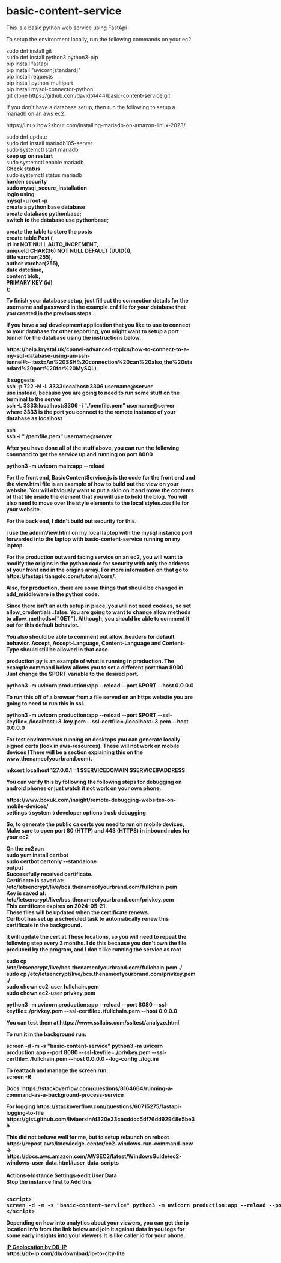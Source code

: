 # basic-content-service
<p>
This is a basic python web service using FastApi 
</p>
<p>
To setup the environment locally, run the following commands on your ec2.
</p>
<p>
sudo dnf install git<br />
sudo dnf install python3 python3-pip<br />
pip install fastapi<br />
pip install "uvicorn[standard]"<br />
pip install requests<br />
pip install python-multipart<br />
pip install mysql-connector-python<br />
git clone https://github.com/davidt4444/basic-content-service.git<br />
</p>
<p>
If you don't have a database setup, then run the following to setup a mariadb on an aws ec2.
</p>
<p>
https://linux.how2shout.com/installing-mariadb-on-amazon-linux-2023/
</p>
<p>
sudo dnf update<br />
sudo dnf install mariadb105-server<br />
sudo systemctl start mariadb<br />
<b>keep up on restart</b><br />
sudo systemctl enable mariadb<br />
<b>Check status </b><br />
sudo systemctl status mariadb<br />
<b>harden security<b><br />
sudo mysql_secure_installation<br />
<b>login using</b> <br />
mysql -u root -p<br />
<b>create a python base database</b><br />
create database pythonbase;<br />
<b>switch to the database</b>
use pythonbase;<br />
</p>
<p>
<b>create the table to store the posts</b><br />
create table Post ( <br />
    id int NOT NULL AUTO_INCREMENT,<br />
    uniqueId CHAR(36) NOT NULL DEFAULT (UUID()),<br />
    title varchar(255),<br />
    author varchar(255),<br />
    date datetime,<br />
    content blob,<br />
    PRIMARY KEY (id)<br />
);<br />
</p>
<p>
To finish your database setup, just fill out the connection details for the username and password in the example.cnf file for your database that you created in the previous steps. 
</p>
<p>
If you have a sql development application that you like to use to connect to your database for other reporting, you might want to setup a port tunnel for the database using the instructions below.
</p>
<p>
https://help.krystal.uk/cpanel-advanced-topics/how-to-connect-to-a-my-sql-database-using-an-ssh-tunnel#:~:text=An%20SSH%20connection%20can%20also,the%20standard%20port%20for%20MySQL).
</p>
<p>
<b>It suggests</b><br />
ssh -p 722 -N -L 3333:localhost:3306 username@server<br />
<b>use instead, because you are going to need to run some stuff on the terminal to the server</b><br />
ssh -L 3333:localhost:3306 -i "./pemfile.pem" username@server<br />
<b> where 3333 is the port you connect to the remote instance of your database as localhost</b><br />
</p>
<p>
<b>ssh</b><br />
ssh -i "./pemfile.pem" username@server<br />
</p>
<p>
After you have done all of the stuff above, you can run the following command to get the service up and running on port 8000
</p>
<p>
python3 -m uvicorn main:app --reload
</p>
<p>
For the front end, BasicContentService.js is the code for the front end and the view.html file is an example of how to build out the view on your website. You will obviously want to put a skin on it and move the contents of that file inside the element that you will use to hold the blog. You will also need to move over the style elements to the local styles.css file for your website.
</p>
<p>
For the back end, I didn't build out security for this. 
</p>
<p>
I use the adminView.html on my local laptop with the mysql instance port forwarded into the laptop with basic-content-service running on my laptop.
</p>
<p>
For the production outward facing service on an ec2, you will want to modify the origins in the python code for security with only the address of your front end in the origins array. For more information on that go to https://fastapi.tiangolo.com/tutorial/cors/.
</p>
<p>
Also, for production, there are some things that should be changed in add_middleware in the python code. 
</p>
<p>
Since there isn't an auth setup in place, you will not need cookies, so set allow_credentials=false. You are going to want to change allow methods to allow_methods=["GET"]. Although, you should be able to comment it out for this default behavior. 
</p>
<p>
You also should be able to comment out allow_headers for default behavior. Accept, Accept-Language, Content-Language and Content-Type should still be allowed in that case.
</p>
<p>
production.py is an example of what is running in production. The example command below allows you to set a different port than 8000. Just change the $PORT variable to the desired port.
</p>
<p>
python3 -m uvicorn production:app --reload --port $PORT --host 0.0.0.0
</p>
<p>
To run this off of a browser from a file served on an https website you are going to need to run this in ssl.
</p>
<p>
python3 -m uvicorn production:app --reload --port $PORT --ssl-keyfile=./localhost+3-key.pem --ssl-certfile=./localhost+3.pem --host 0.0.0.0
</p>
<p>
For test environments running on desktops you can generate locally signed certs (look in aws-resources). These will not work on mobile devices (There will be a section explaining this on the www.thenameofyourbrand.com).
</p>
<p>
mkcert localhost 127.0.0.1 ::1 $SERVICEDOMAIN $SERVICEIPADDRESS
</p>
<p>
You can verify this by following the following steps for debugging on android phones or just watch it not work on your own phone.
</p>
<p>
https://www.boxuk.com/insight/remote-debugging-websites-on-mobile-devices/<br />
settings->system->developer options->usb debugging<br />
</p>
<p>
So, to generate the public ca certs you need to run on mobile devices,
Make sure to open port 80 (HTTP) and 443 (HTTPS) in inbound rules for your ec2
</p>
<p>
On the ec2 run <br />
sudo yum install certbot<br />
sudo certbot certonly --standalone<br />
<b> output</b><br />
Successfully received certificate.<br />
Certificate is saved at: /etc/letsencrypt/live/bcs.thenameofyourbrand.com/fullchain.pem<br />
Key is saved at:         /etc/letsencrypt/live/bcs.thenameofyourbrand.com/privkey.pem<br />
This certificate expires on 2024-05-21.<br />
These files will be updated when the certificate renews.<br />
Certbot has set up a scheduled task to automatically renew this certificate in the background.<br />
</p>
<p>
It will update the cert at Those locations, so you will need to repeat the following step every 3 months. I do this because you don't own the file produced by the program, and I don't like running the service as root
</p>
<p>
sudo cp /etc/letsencrypt/live/bcs.thenameofyourbrand.com/fullchain.pem ./<br />
sudo cp /etc/letsencrypt/live/bcs.thenameofyourbrand.com/privkey.pem ./<br />
sudo chown ec2-user fullchain.pem<br />
sudo chown ec2-user privkey.pem<br />
</p>
<p>
python3 -m uvicorn production:app --reload --port 8080 --ssl-keyfile=./privkey.pem --ssl-certfile=./fullchain.pem --host 0.0.0.0
</p>
<p>
You can test them at  
https://www.ssllabs.com/ssltest/analyze.html
</p>
<p>
To run it in the background run:
</p>
<p>
screen -d -m -s "basic-content-service" python3 -m uvicorn production:app --port 8080 --ssl-keyfile=./privkey.pem --ssl-certfile=./fullchain.pem --host 0.0.0.0 --log-config ./log.ini
</p>
<p>
To reattach and manage the screen run:<br />
screen -R<br />
</p>
<p>
Docs:
https://stackoverflow.com/questions/8164664/running-a-command-as-a-background-process-service
</p>
<p>
For logging 
https://stackoverflow.com/questions/60715275/fastapi-logging-to-file
https://gist.github.com/liviaerxin/d320e33cbcddcc5df76dd92948e5be3b
</p>
<p>
This did not behave well for me, but to setup relaunch on reboot<br />
https://repost.aws/knowledge-center/ec2-windows-run-command-new<br />
-><br />
https://docs.aws.amazon.com/AWSEC2/latest/WindowsGuide/ec2-windows-user-data.html#user-data-scripts<br />
<br />
Actions->Instance Settings->edit User Data<br />
Stop the instance first to Add this<br />
</p>
<xmp>
<script>
screen -d -m -s "basic-content-service" python3 -m uvicorn production:app --reload --port 8080 --ssl-keyfile=./localhost+5-key.pem --ssl-certfile=./localhost+5.pem --host 0.0.0.0
</script>
</xmp>
<p>
Depending on how into analytics about your viewers, you can get the ip location info from the link below and join it against data in you logs for some early insights into your viewers.It is like caller id for your phone.
</p>
<p>
<a href='https://db-ip.com'>IP Geolocation by DB-IP</a><br />
https://db-ip.com/db/download/ip-to-city-lite<br />
</p>
